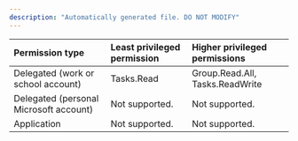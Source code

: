 ```yaml
---
description: "Automatically generated file. DO NOT MODIFY"
---
```


|Permission type|Least privileged permission|Higher privileged permissions|
|:---|:---|:---|
|Delegated (work or school account)|Tasks.Read|Group.Read.All, Tasks.ReadWrite|
|Delegated (personal Microsoft account)|Not supported.|Not supported.|
|Application|Not supported.|Not supported.|

